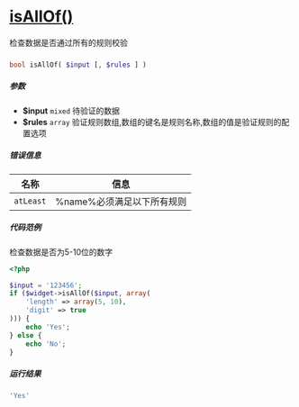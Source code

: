 [isAllOf()](http://twinh.github.io/widget/api/isAllOf)
======================================================

检查数据是否通过所有的规则校验

### 
```php
bool isAllOf( $input [, $rules ] )
```

##### 参数
* **$input** `mixed` 待验证的数据
* **$rules** `array` 验证规则数组,数组的键名是规则名称,数组的值是验证规则的配置选项

##### 错误信息
| **名称**              | **信息**                                                       | 
|-----------------------|----------------------------------------------------------------|
| `atLeast`             | %name%必须满足以下所有规则                                     |

##### 代码范例
检查数据是否为5-10位的数字
```php
<?php

$input = '123456';
if ($widget->isAllOf($input, array(
	'length' => array(5, 10),
	'digit' => true
))) {
    echo 'Yes';
} else {
    echo 'No';
}
```
##### 运行结果
```php
'Yes'
```
